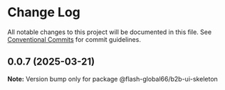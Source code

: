 # Change Log

All notable changes to this project will be documented in this file.
See [Conventional Commits](https://conventionalcommits.org) for commit guidelines.

## 0.0.7 (2025-03-21)

**Note:** Version bump only for package @flash-global66/b2b-ui-skeleton
